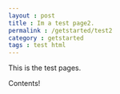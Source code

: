 ```yaml
---
layout : post
title : Im a test page2.
permalink : /getstarted/test2
category : getstarted
tags : test html
---
```


This is the test pages.

Contents!
